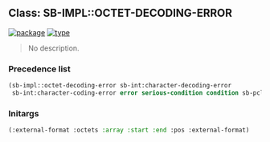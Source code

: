 ## Class: SB-IMPL::OCTET-DECODING-ERROR
[![package](https://img.shields.io/badge/Package-SB--IMPL-5f9ea0.svg?style=social&colorA=999999)](../) [![type](https://img.shields.io/badge/Type-Class-5f9ea0.svg?style=social&colorA=999999)](../#class) 

> No description.

### Precedence list
```cl
(sb-impl::octet-decoding-error sb-int:character-decoding-error
 sb-int:character-coding-error error serious-condition condition sb-pcl::slot-object t)
```
### Initargs
```cl
(:external-format :octets :array :start :end :pos :external-format)
```
